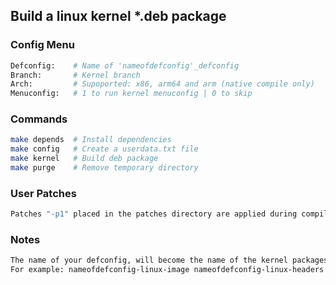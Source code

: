 ## Build a linux kernel *.deb package

### Config Menu
```sh
Defconfig:    # Name of 'nameofdefconfig'_defconfig
Branch:       # Kernel branch
Arch:         # Supoported: x86, arm64 and arm (native compile only)
Menuconfig:   # 1 to run kernel menuconfig | 0 to skip
```
### Commands
```sh
make depends  # Install dependencies
make config   # Create a userdata.txt file
make kernel   # Build deb package
make purge    # Remove temporary directory
```
### User Patches
```sh
Patches "-p1" placed in the patches directory are applied during compilation.
```

### Notes
```sh
The name of your defconfig, will become the name of the kernel packages created.
For example: nameofdefconfig-linux-image nameofdefconfig-linux-headers
```
